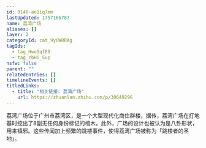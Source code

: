 ```yaml
---
id: 0140-ao1iq7mm
lastUpdated: 1757166787
name: 荔湾广场
aliases: []
layer: 2
categoryId: cat_9yUWRRAg
tagIds:
  - tag_HwoSqfE9
  - tag_zbHi_5up
nsfw: false
parent: ""
relatedEntries: []
timelineEvents: []
titledLinks:
  - title: "相关链接: 荔湾广场"
    url: https://zhuanlan.zhihu.com/p/30649296
---
```


荔湾广场位于广州市荔湾区，是一个大型现代化商住群楼，据传，荔湾广场在打地基时挖出了8副无任何身份标记的棺木。此外，广场的设计也被认为是八卦形状，用来镇邪。这些传闻加上频繁的跳楼事件，使得荔湾广场被称为「跳楼者的圣地」。